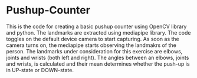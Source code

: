 # Pushup-Counter
This is the code for creating a basic pushup counter using OpenCV library and python. The landmarks are extracted using mediapipe library.
The code toggles on the default device camera to start capturing. As soon as the camera turns on, the mediapipe starts observing the landmakrs of the person.
The landmarks under consideration for this exercise are elbows, joints and wrists (both left and right).
The angles between an elbows, joints and wrists, is calculated and their mean determines whether the push-up is in UP-state or DOWN-state.
